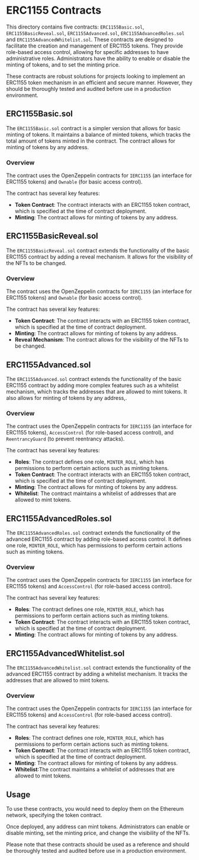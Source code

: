# ERC1155 Contracts

This directory contains five contracts: `ERC1155Basic.sol`, `ERC1155BasicReveal.sol`, `ERC1155Advanced.sol`, `ERC1155AdvancedRoles.sol` and `ERC1155AdvancedWhitelist.sol`. These contracts are designed to facilitate the creation and management of ERC1155 tokens. They provide role-based access control, allowing for specific addresses to have administrative roles. Administrators have the ability to enable or disable the minting of tokens, and to set the minting price.

These contracts are robust solutions for projects looking to implement an ERC1155 token mechanism in an efficient and secure manner. However, they should be thoroughly tested and audited before use in a production environment.

## ERC1155Basic.sol

The `ERC1155Basic.sol` contract is a simpler version that allows for basic minting of tokens. It maintains a balance of minted tokens, which tracks the total amount of tokens minted in the contract. The contract allows for minting of tokens by any address.

### Overview

The contract uses the OpenZeppelin contracts for `IERC1155` (an interface for ERC1155 tokens) and `Ownable` (for basic access control).

The contract has several key features:

- **Token Contract**: The contract interacts with an ERC1155 token contract, which is specified at the time of contract deployment.
- **Minting**: The contract allows for minting of tokens by any address.

## ERC1155BasicReveal.sol

The `ERC1155BasicReveal.sol` contract extends the functionality of the basic ERC1155 contract by adding a reveal mechanism. It allows for the visibility of the NFTs to be changed.

### Overview

The contract uses the OpenZeppelin contracts for `IERC1155` (an interface for ERC1155 tokens) and `Ownable` (for basic access control).

The contract has several key features:

- **Token Contract**: The contract interacts with an ERC1155 token contract, which is specified at the time of contract deployment.
- **Minting**: The contract allows for minting of tokens by any address.
- **Reveal Mechanism**: The contract allows for the visibility of the NFTs to be changed.

## ERC1155Advanced.sol

The `ERC1155Advanced.sol` contract extends the functionality of the basic ERC1155 contract by adding more complex features such as a whitelist mechanism, which tracks the addresses that are allowed to mint tokens. It also allows for minting of tokens by any address,.

### Overview

The contract uses the OpenZeppelin contracts for `IERC1155` (an interface for ERC1155 tokens), `AccessControl` (for role-based access control), and `ReentrancyGuard` (to prevent reentrancy attacks).

The contract has several key features:

- **Roles**: The contract defines one role, `MINTER_ROLE`, which has permissions to perform certain actions such as minting tokens.
- **Token Contract**: The contract interacts with an ERC1155 token contract, which is specified at the time of contract deployment.
- **Minting**: The contract allows for minting of tokens by any address.
- **Whitelist**: The contract maintains a whitelist of addresses that are allowed to mint tokens.

## ERC1155AdvancedRoles.sol

The `ERC1155AdvancedRoles.sol` contract extends the functionality of the advanced ERC1155 contract by adding role-based access control. It defines one role, `MINTER_ROLE`, which has permissions to perform certain actions such as minting tokens.

### Overview

The contract uses the OpenZeppelin contracts for `IERC1155` (an interface for ERC1155 tokens) and `AccessControl` (for role-based access control).

The contract has several key features:

- **Roles**: The contract defines one role, `MINTER_ROLE`, which has permissions to perform certain actions such as minting tokens.
- **Token Contract**: The contract interacts with an ERC1155 token contract, which is specified at the time of contract deployment.
- **Minting**: The contract allows for minting of tokens by any address.

## ERC1155AdvancedWhitelist.sol

The `ERC1155AdvancedWhitelist.sol` contract extends the functionality of the advanced ERC1155 contract by adding a whitelist mechanism. It tracks the addresses that are allowed to mint tokens.

### Overview

The contract uses the OpenZeppelin contracts for `IERC1155` (an interface for ERC1155 tokens) and `AccessControl` (for role-based access control).

The contract has several key features:

- **Roles**: The contract defines one role, `MINTER_ROLE`, which has permissions to perform certain actions such as minting tokens.
- **Token Contract**: The contract interacts with an ERC1155 token contract, which is specified at the time of contract deployment.
- **Minting**: The contract allows for minting of tokens by any address.
- **Whitelist**:The contract maintains a whitelist of addresses that are allowed to mint tokens.

## Usage

To use these contracts, you would need to deploy them on the Ethereum network, specifying the token contract.

Once deployed, any address can mint tokens. Administrators can enable or disable minting, set the minting price, and change the visibility of the NFTs.

Please note that these contracts should be used as a reference and should be thoroughly tested and audited before use in a production environment.